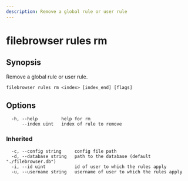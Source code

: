 ```yaml
---
description: Remove a global rule or user rule
---
```


# filebrowser rules rm

## Synopsis

Remove a global rule or user rule.

```
filebrowser rules rm <index> [index_end] [flags]
```

## Options

```
  -h, --help         help for rm
      --index uint   index of rule to remove
```

### Inherited

```
  -c, --config string     config file path
  -d, --database string   path to the database (default "./filebrowser.db")
  -i, --id uint           id of user to which the rules apply
  -u, --username string   username of user to which the rules apply
```
